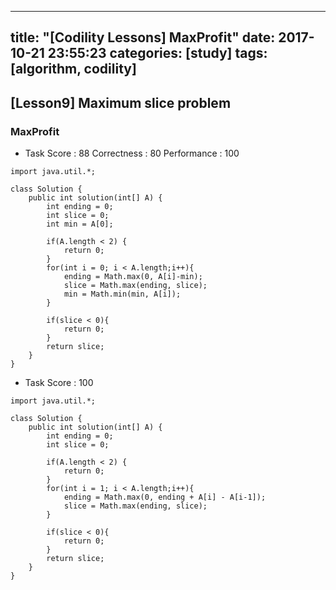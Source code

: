  ---
title:  "[Codility Lessons] MaxProfit"
date:   2017-10-21 23:55:23
categories: [study]
tags: [algorithm, codility]
---
## [Lesson9] Maximum slice problem
### MaxProfit

- Task Score : 88
Correctness : 80 	Performance : 100
```
import java.util.*;

class Solution {
    public int solution(int[] A) {
        int ending = 0;
        int slice = 0;
        int min = A[0];

        if(A.length < 2) {
            return 0;    
        }
        for(int i = 0; i < A.length;i++){
            ending = Math.max(0, A[i]-min);
            slice = Math.max(ending, slice);
            min = Math.min(min, A[i]);
        }

        if(slice < 0){
            return 0;    
        }
        return slice;
    }
}
```
- Task Score : 100  
```
import java.util.*;

class Solution {
    public int solution(int[] A) {
        int ending = 0;
        int slice = 0;

        if(A.length < 2) {
            return 0;    
        }
        for(int i = 1; i < A.length;i++){
            ending = Math.max(0, ending + A[i] - A[i-1]);
            slice = Math.max(ending, slice);
        }

        if(slice < 0){
            return 0;    
        }
        return slice;
    }
}
```
